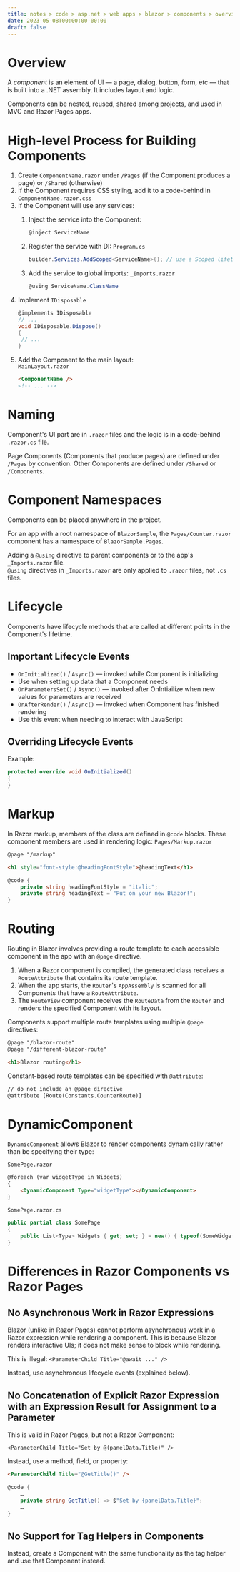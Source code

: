```yaml
---
title: notes > code > asp.net > web apps > blazor > components > overview
date: 2023-05-08T00:00:00-00:00
draft: false
---
```


# Overview
A *component* is an element of UI — a page, dialog, button, form, etc — that is built into a .NET assembly.  It includes layout and logic.

Components can be nested, reused, shared among projects, and used in MVC and Razor Pages apps.

# High-level Process for Building Components
1. Create `ComponentName.razor` under `/Pages` (if the Component produces a page) or `/Shared` (otherwise)
2. If the Component requires CSS styling, add it to a code-behind in `ComponentName.razor.css`
3. If the Component will use any services:
    1. Inject the service into the Component:
       ```cs
       @inject ServiceName
       ```

    2. Register the service with DI:
       `Program.cs`
       ```cs
       builder.Services.AddScoped<ServiceName>(); // use a Scoped lifetime for correct behavior for both Blazor Server and Blazor WebAssembly apps
       ```
    3. Add the service to global imports:
       `_Imports.razor`
       ```cs
       @using ServiceName.ClassName
       ```
4. Implement `IDisposable`
   ```cs
   @implements IDisposable
   // ...
   void IDisposable.Dispose()
   {
    // ...
   }
   ```
5. Add the Component to the main layout:  
   `MainLayout.razor`
   ```html
   <ComponentName />
   <!-- ... -->
   ```

# Naming
Component's UI part are in `.razor` files and the logic is in a code-behind `.razor.cs` file.  

Page Components (Components that produce pages) are defined under `/Pages` by convention.  Other Components are defined under `/Shared` or `/Components`.

# Component Namespaces
Components can be placed anywhere in the project.

For an app with a root namespace of `BlazorSample`, the `Pages/Counter.razor` component has a namespace of `BlazorSample.Pages`.

Adding a `@using` directive to parent components or to the app's `_Imports.razor` file.  
`@using` directives in `_Imports.razor` are only applied to `.razor` files, not `.cs` files.

# Lifecycle
Components have lifecycle methods that are called at different points in the Component's lifetime.

## Important Lifecycle Events
- `OnInitialized()` / `Async()` — invoked while Component is initializing
- Use when setting up data that a Component needs 
- `OnParametersSet()` / `Async()` — invoked after OnIntiailize when new values for parameters are received
- `OnAfterRender()` / `Async()` — invoked when Component has finished rendering
- Use this event when needing to interact with JavaScript

## Overriding Lifecycle Events
Example:
```cs
protected override void OnInitialized()
{
}
```

# Markup
In Razor markup, members of the class are defined in `@code` blocks.  These component members are used in rendering logic:
`Pages/Markup.razor`
```html
@page "/markup"

<h1 style="font-style:@headingFontStyle">@headingText</h1>
```
```cs
@code {
    private string headingFontStyle = "italic";
    private string headingText = "Put on your new Blazor!";
}
```

# Routing
Routing in Blazor involves providing a route template to each accessible component in the app with an `@page` directive.
1. When a Razor component is compiled, the generated class receives a `RouteAttribute` that contains its route template.
2. When the app starts, the `Router`'s `AppAssembly` is scanned for all Components that have a `RouteAttribute`.
3. The `RouteView` component receives the `RouteData` from the `Router` and renders the specified Component with its layout.

Components support multiple route templates using multiple `@page` directives:
```html
@page "/blazor-route"
@page "/different-blazor-route"

<h1>Blazor routing</h1>
```

Constant-based route templates can be specified with `@attribute`:
```html
// do not include an @page directive
@attribute [Route(Constants.CounterRoute)]
```

# DynamicComponent
`DynamicComponent` allows Blazor to render components dynamically rather than be specifying their type:

`SomePage.razor`
```html
@foreach (var widgetType in Widgets)
{
    <DynamicComponent Type="widgetType"></DynamicComponent>
}
```

`SomePage.razor.cs`
```cs
public partial class SomePage
{
    public List<Type> Widgets { get; set; } = new() { typeof(SomeWidget), typeof(AnotherWidget) };
}
```

# Differences in Razor Components vs Razor Pages
## No Asynchronous Work in Razor Expressions
Blazor (unlike in Razor Pages) cannot perform asynchronous work in a Razor expression while rendering a component.  This is because Blazor renders interactive UIs; it does not make sense to block while rendering.  

<r>This is illegal</r>:  `<ParameterChild Title="@await ..." />`

Instead, use asynchronous lifecycle events (explained below).

## No Concatenation of Explicit Razor Expression with an Expression Result for Assignment to a Parameter
This is valid in Razor Pages, but not a Razor Component:  

`<ParameterChild Title="Set by @(panelData.Title)" />`

Instead, use a method, field, or property:
```html
<ParameterChild Title="@GetTitle()" />
```
```cs
@code {
	…
	private string GetTitle() => $"Set by {panelData.Title}";
	…
}
```

## No Support for Tag Helpers in Components
Instead, create a Component with the same functionality as the tag helper and use that Component instead.
